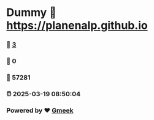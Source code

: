 # Dummy :link: https://planenalp.github.io 
### :page_facing_up: [3](https://planenalp.github.io/tag.html) 
### :speech_balloon: 0 
### :hibiscus: 57281 
### :alarm_clock: 2025-03-19 08:50:04 
### Powered by :heart: [Gmeek](https://github.com/Meekdai/Gmeek)
